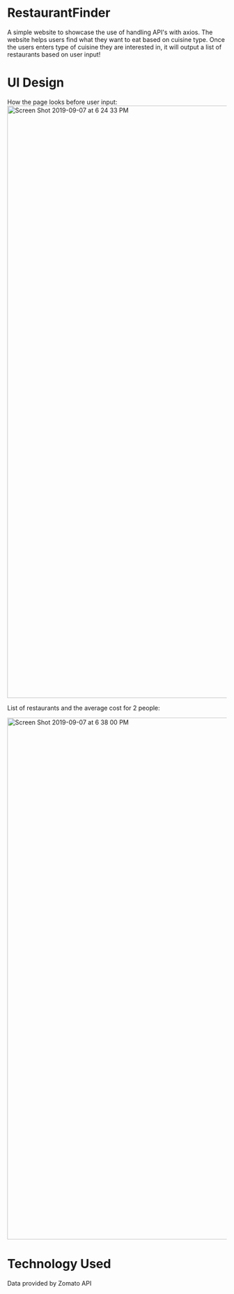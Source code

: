 # RestaurantFinder 
A simple website to showcase the use of handling API's with axios. The website helps users find what they want to eat based on cuisine type. Once the users enters type of cuisine they are interested in, it will output a list of restaurants based on user input! 

# UI Design 
How the page looks before user input:
<img width="1358" alt="Screen Shot 2019-09-07 at 6 24 33 PM" src="https://user-images.githubusercontent.com/39067937/64480856-09257b00-d19e-11e9-8d67-3142ee9b7632.png">

List of restaurants and the average cost for 2 people:

<img width="1196" alt="Screen Shot 2019-09-07 at 6 38 00 PM" src="https://user-images.githubusercontent.com/39067937/64480877-a97b9f80-d19e-11e9-81be-acceec42e7d7.png">

# Technology Used 
Data provided by Zomato API 
